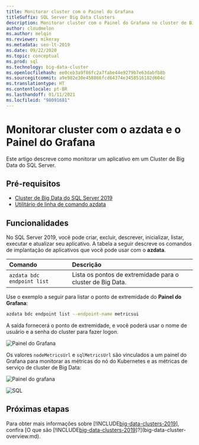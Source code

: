 ```yaml
---
title: Monitorar cluster com o Painel do Grafana
titleSuffix: SQL Server Big Data Clusters
description: Monitorar cluster com o Painel do Grafana no cluster de Big Data do SQL Server 2019.
author: cloudmelon
ms.author: melqin
ms.reviewer: mikeray
ms.metadata: seo-lt-2019
ms.date: 09/22/2020
ms.topic: conceptual
ms.prod: sql
ms.technology: big-data-cluster
ms.openlocfilehash: ee0ceb3a9f86fc2a7fabe44e9279b7e63dabfb8b
ms.sourcegitcommit: a9e982e30e458866fcd64374e3458516182d604c
ms.translationtype: HT
ms.contentlocale: pt-BR
ms.lasthandoff: 01/11/2021
ms.locfileid: "98091681"
---
```

# <a name="monitor-cluster-with-azdata-and-grafana-dashboard"></a>Monitorar cluster com o azdata e o Painel do Grafana

Este artigo descreve como monitorar um aplicativo em um Cluster de Big Data do SQL Server.

## <a name="prerequisites"></a>Pré-requisitos

- [Cluster de Big Data do SQL Server 2019](deployment-guidance.md)
- [Utilitário de linha de comando azdata](../azdata/install/deploy-install-azdata.md)

## <a name="capabilities"></a>Funcionalidades

No SQL Server 2019, você pode criar, excluir, descrever, inicializar, listar, executar e atualizar seu aplicativo. A tabela a seguir descreve os comandos de implantação de aplicativos que você pode usar com o **azdata**.

|Comando |Descrição |
|:---|:---|
|`azdata bdc endpoint list` | Lista os pontos de extremidade para o cluster de Big Data. |


Use o exemplo a seguir para listar o ponto de extremidade do **Painel do Grafana**:

```bash
azdata bdc endpoint list --endpoint-name metricsui 
```

A saída fornecerá o ponto de extremidade, e você poderá usar o nome de usuário e a senha do cluster para fazer logon. 

![Painel do Grafana](media/big-data-cluster-monitor-apps/grafana-dashboard-endpoint.png)

Os valores `nodeMetricsUrl` e `sqlMetricsUrl` são vinculados a um painel do Grafana para monitorar as métricas do nó do Kubernetes e as métricas de serviço de cluster de Big Data:

![Painel do grafana](./media/view-cluster-status/grafana-dashboard.png)

![SQL](./media/view-cluster-status/grafana-sql-status.png)



## <a name="next-steps"></a>Próximas etapas

Para obter mais informações sobre [!INCLUDE[big-data-clusters-2019](../includes/ssbigdataclusters-ss-nover.md)], confira [O que são [!INCLUDE[big-data-clusters-2019](../includes/ssbigdataclusters-ver15.md)]?](big-data-cluster-overview.md).